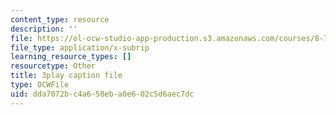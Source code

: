 ```yaml
---
content_type: resource
description: ''
file: https://ol-ocw-studio-app-production.s3.amazonaws.com/courses/8-701-introduction-to-nuclear-and-particle-physics-fall-2020/dda7072bc4a658eba0e602c5d6aec7dc_FEK07tdpX3I.vtt
file_type: application/x-subrip
learning_resource_types: []
resourcetype: Other
title: 3play caption file
type: OCWFile
uid: dda7072b-c4a6-58eb-a0e6-02c5d6aec7dc
---
```

